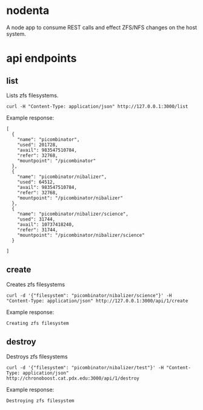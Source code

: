 nodenta
=======


A node app to consume REST calls and effect ZFS/NFS changes on the host system.


api endpoints
=============


list
----

Lists zfs filesystems.

    curl -H "Content-Type: application/json" http://127.0.0.1:3000/list

Example response:

    [
      {
        "name": "picombinator",
        "used": 201728,
        "avail": 983547510784,
        "refer": 32768,
        "mountpoint": "/picombinator"
      },
      {
        "name": "picombinator/nibalizer",
        "used": 64512,
        "avail": 983547510784,
        "refer": 32768,
        "mountpoint": "/picombinator/nibalizer"
      },
      {
        "name": "picombinator/nibalizer/science",
        "used": 31744,
        "avail": 10737418240,
        "refer": 31744,
        "mountpoint": "/picombinator/nibalizer/science"
      }

    ]


create
------

Creates zfs filesystems

    curl -d '{"filesystem": "picombinator/nibalizer/science"}' -H "Content-Type: application/json" http://127.0.0.1:3000/api/1/create


Example response:


    Creating zfs filesystem


destroy
-------

Destroys zfs filesystems

    curl -d '{"filesystem": "picombinator/nibalizer/test"}' -H "Content-Type: application/json" http://chronoboost.cat.pdx.edu:3000/api/1/destroy


Example response:


    Destroying zfs filesystem




